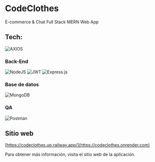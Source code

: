 # CodeClothes

E-commerce & Chat Full Stack MERN Web App

## Tech:

![AXIOS](https://img.shields.io/badge/AXIOS-%235A29E4?style=for-the-badge&logo=axios)

<h3>Back-End</h3>

![NodeJS](https://img.shields.io/badge/node.js-6DA55F?style=for-the-badge&logo=node.js&logoColor=white) ![JWT](https://img.shields.io/badge/JWT-black?style=for-the-badge&logo=JSON%20web%20tokens) ![Express.js](https://img.shields.io/badge/express.js-%23404d59.svg?style=for-the-badge&logo=express&logoColor=%2361DAFB)

<h3>Base de datos</h3>

![MongoDB](https://img.shields.io/badge/MongoDB-%234ea94b.svg?style=for-the-badge&logo=mongodb&logoColor=white)

<h3>QA</h3>

 ![Postman](https://img.shields.io/badge/Postman-FF6C37?style=for-the-badge&logo=postman&logoColor=white)


## Sitio web

[https://codeclothes.up.railway.app/](https://codeclothes.onrender.com)

Para obtener más información, visita el sitio web de la aplicación.
